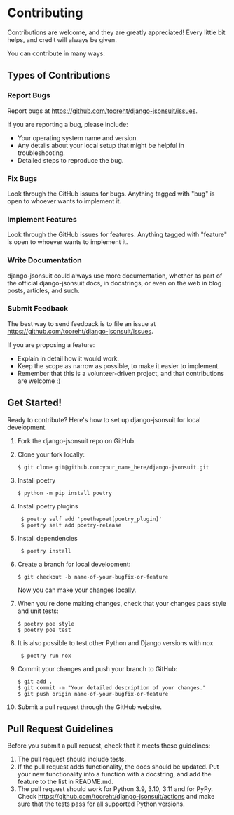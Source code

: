 # Contributing

Contributions are welcome, and they are greatly appreciated! Every
little bit helps, and credit will always be given.

You can contribute in many ways:

## Types of Contributions

### Report Bugs

Report bugs at <https://github.com/tooreht/django-jsonsuit/issues>.

If you are reporting a bug, please include:

-   Your operating system name and version.
-   Any details about your local setup that might be helpful in
    troubleshooting.
-   Detailed steps to reproduce the bug.

### Fix Bugs

Look through the GitHub issues for bugs. Anything tagged with "bug" is
open to whoever wants to implement it.

### Implement Features

Look through the GitHub issues for features. Anything tagged with
"feature" is open to whoever wants to implement it.

### Write Documentation

django-jsonsuit could always use more documentation, whether as part of
the official django-jsonsuit docs, in docstrings, or even on the web in
blog posts, articles, and such.

### Submit Feedback

The best way to send feedback is to file an issue at
<https://github.com/tooreht/django-jsonsuit/issues>.

If you are proposing a feature:

-   Explain in detail how it would work.
-   Keep the scope as narrow as possible, to make it easier to
    implement.
-   Remember that this is a volunteer-driven project, and that
    contributions are welcome :)

## Get Started!

Ready to contribute? Here's how to set up django-jsonsuit for local
development.

1.  Fork the django-jsonsuit repo on GitHub.
2.  Clone your fork locally:

        $ git clone git@github.com:your_name_here/django-jsonsuit.git

3.  Install poetry

        $ python -m pip install poetry

4. Install poetry plugins

        $ poetry self add 'poethepoet[poetry_plugin]'
        $ poetry self add poetry-release

5. Install dependencies

        $ poetry install

6.  Create a branch for local development:

        $ git checkout -b name-of-your-bugfix-or-feature

    Now you can make your changes locally.

7.  When you're done making changes, check that your changes pass style
    and unit tests:

        $ poetry poe style
        $ poetry poe test

8. It is also possible to test other Python and Django versions with nox

        $ poetry run nox

9.  Commit your changes and push your branch to GitHub:

        $ git add .
        $ git commit -m "Your detailed description of your changes."
        $ git push origin name-of-your-bugfix-or-feature

10.  Submit a pull request through the GitHub website.

## Pull Request Guidelines

Before you submit a pull request, check that it meets these guidelines:

1.  The pull request should include tests.
2.  If the pull request adds functionality, the docs should be updated.
    Put your new functionality into a function with a docstring, and add
    the feature to the list in README.md.
3.  The pull request should work for Python 3.9, 3.10, 3.11 and for
    PyPy. Check <https://github.com/tooreht/django-jsonsuit/actions>
    and make sure that the tests pass for all supported Python versions.
